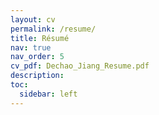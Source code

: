 ```yaml
---
layout: cv
permalink: /resume/
title: Résumé
nav: true
nav_order: 5
cv_pdf: Dechao_Jiang_Resume.pdf
description:
toc:
  sidebar: left
---
```

